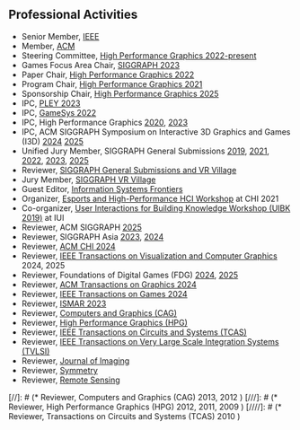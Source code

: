 ## Professional Activities

* Senior Member, [IEEE](http://ieee.org)
* Member, [ACM](http://acm.org)
* Steering Committee, [High Performance Graphics 2022-present](https://www.highperformancegraphics.org/2022/steering-committee/)
* Games Focus Area Chair, [SIGGRAPH 2023](https://s2023.siggraph.org/program/games/)
* Paper Chair, [High Performance Graphics 2022](https://www.highperformancegraphics.org/2022/)
* Program Chair, [High Performance Graphics 2021](https://www.highperformancegraphics.org/2021/)
* Sponsorship Chair, [High Performance Graphics 2025](https://www.highperformancegraphics.org/2025/)
* IPC, [PLEY 2023](https://pleyws.wordpress.com/)
* IPC, [GameSys 2022](https://gamesys22.wpi.edu/)
* IPC, High Performance Graphics [2020](https://www.highperformancegraphics.org/2020/), [2023](https://www.highperformancegraphics.org/2023/organization/)
* IPC, ACM SIGGRAPH Symposium on Interactive 3D Graphics and Games (I3D) [2024](https://i3dsymposium.org/2024/committee.html) [2025](https://i3dsymposium.org/2025/committee.html)
* Unified Jury Member, SIGGRAPH General Submissions [2019](https://s2019.siggraph.org/), [2021](https://s2021.siggraph.org/), [2022](https://s2022.siggraph.org), [2023](https://s2023.siggraph.org), [2025](https://s2025.siggraph.org/)
* Reviewer, [SIGGRAPH General Submissions and VR Village](http://s2017.siggraph.org/)
* Jury Member, [SIGGRAPH VR Village](http://s2017.siggraph.org/)
* Guest Editor, [Information Systems Frontiers](https://metroxraine.org/metroxraine2023/special-issue-isfi)
* Organizer, [Esports and High-Performance HCI Workshop](https://ehphci.org/) at CHI 2021
* Co-organizer, [User Interactions for Building Knowledge Workshop (UIBK 2019)](https://dl.acm.org/doi/10.1145/3308557.3313122) at IUI
* Reviewer, ACM SIGGRAPH [2025](https://s2025.siggraph.org/)
* Reviewer, SIGGRAPH Asia [2023](https://asia.siggraph.org/2023/), [2024](https://asia.siggraph.org/2024/)
* Reviewer, [ACM CHI 2024](https://chi2024.acm.org/)
* Reviewer, [IEEE Transactions on Visualization and Computer Graphics](https://ieeexplore.ieee.org/xpl/RecentIssue.jsp?punumber=2945) 2024, 2025
* Reviewer, Foundations of Digital Games (FDG) [2024](https://fdg2024.org/), [2025](https://fdg2025.org/)
* Reviewer, [ACM Transactions on Graphics 2024](https://dl.acm.org/journal/tog)
* Reviewer, [IEEE Transactions on Games 2024](https://transactions.games/)
* Reviewer, [ISMAR 2023](https://ismar23.org/)
* Reviewer, [Computers and Graphics (CAG)](https://www.journals.elsevier.com/computers-and-graphics/)
* Reviewer, [High Performance Graphics (HPG)](http://www.highperformancegraphics.org/)
* Reviewer, [IEEE Transactions on Circuits and Systems (TCAS)](http://ieeexplore.ieee.org/xpl/RecentIssue.jsp?punumber=8919)
* Reviewer, [IEEE Transactions on Very Large Scale Integration Systems (TVLSI)](http://ieeexplore.ieee.org/xpl/RecentIssue.jsp?punumber=92)
* Reviewer, [Journal of Imaging](http://www.mdpi.com/journal/jimaging)
* Reviewer, [Symmetry](http://www.mdpi.com/journal/symmetry)
* Reviewer, [Remote Sensing](https://www.mdpi.com/journal/remotesensing)

[//]: # (* Reviewer, Computers and Graphics (CAG) 2013, 2012 )
[///]: # (* Reviewer, High Performance Graphics (HPG) 2012, 2011, 2009 )
[////]: # (* Reviewer, Transactions on Circuits and Systems (TCAS) 2010 )
